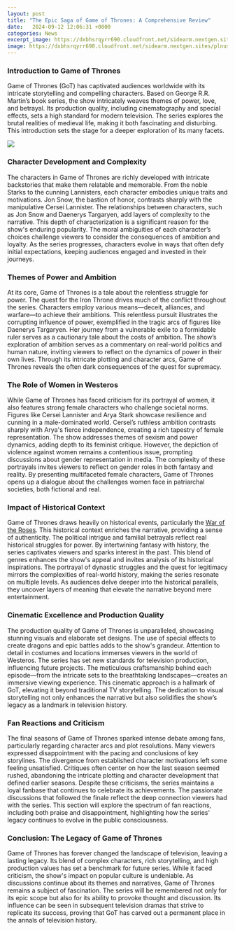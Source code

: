 ```yaml
---
layout: post
title: "The Epic Saga of Game of Thrones: A Comprehensive Review"
date:   2024-09-12 12:06:31 +0000
categories: News
excerpt_image: https://dxbhsrqyrr690.cloudfront.net/sidearm.nextgen.sites/plnusealions.com/images/responsive_2023/default_image.png
image: https://dxbhsrqyrr690.cloudfront.net/sidearm.nextgen.sites/plnusealions.com/images/responsive_2023/default_image.png
---
```


### Introduction to Game of Thrones
Game of Thrones (GoT) has captivated audiences worldwide with its intricate storytelling and compelling characters. Based on George R.R. Martin’s book series, the show intricately weaves themes of power, love, and betrayal. Its production quality, including cinematography and special effects, sets a high standard for modern television. The series explores the brutal realities of medieval life, making it both fascinating and disturbing. This introduction sets the stage for a deeper exploration of its many facets.

![](https://dxbhsrqyrr690.cloudfront.net/sidearm.nextgen.sites/plnusealions.com/images/responsive_2023/default_image.png)
### Character Development and Complexity
The characters in Game of Thrones are richly developed with intricate backstories that make them relatable and memorable. From the noble Starks to the cunning Lannisters, each character embodies unique traits and motivations. Jon Snow, the bastion of honor, contrasts sharply with the manipulative Cersei Lannister. The relationships between characters, such as Jon Snow and Daenerys Targaryen, add layers of complexity to the narrative. This depth of characterization is a significant reason for the show's enduring popularity. The moral ambiguities of each character’s choices challenge viewers to consider the consequences of ambition and loyalty. As the series progresses, characters evolve in ways that often defy initial expectations, keeping audiences engaged and invested in their journeys.
### Themes of Power and Ambition
At its core, Game of Thrones is a tale about the relentless struggle for power. The quest for the Iron Throne drives much of the conflict throughout the series. Characters employ various means—deceit, alliances, and warfare—to achieve their ambitions. This relentless pursuit illustrates the corrupting influence of power, exemplified in the tragic arcs of figures like Daenerys Targaryen. Her journey from a vulnerable exile to a formidable ruler serves as a cautionary tale about the costs of ambition. The show’s exploration of ambition serves as a commentary on real-world politics and human nature, inviting viewers to reflect on the dynamics of power in their own lives. Through its intricate plotting and character arcs, Game of Thrones reveals the often dark consequences of the quest for supremacy.
### The Role of Women in Westeros
While Game of Thrones has faced criticism for its portrayal of women, it also features strong female characters who challenge societal norms. Figures like Cersei Lannister and Arya Stark showcase resilience and cunning in a male-dominated world. Cersei’s ruthless ambition contrasts sharply with Arya's fierce independence, creating a rich tapestry of female representation. The show addresses themes of sexism and power dynamics, adding depth to its feminist critique. However, the depiction of violence against women remains a contentious issue, prompting discussions about gender representation in media. The complexity of these portrayals invites viewers to reflect on gender roles in both fantasy and reality. By presenting multifaceted female characters, Game of Thrones opens up a dialogue about the challenges women face in patriarchal societies, both fictional and real.
### Impact of Historical Context
Game of Thrones draws heavily on historical events, particularly the [War of the Roses](https://fr.edu.vn/en/Wars_of_the_Roses). This historical context enriches the narrative, providing a sense of authenticity. The political intrigue and familial betrayals reflect real historical struggles for power. By intertwining fantasy with history, the series captivates viewers and sparks interest in the past. This blend of genres enhances the show's appeal and invites analysis of its historical inspirations. The portrayal of dynastic struggles and the quest for legitimacy mirrors the complexities of real-world history, making the series resonate on multiple levels. As audiences delve deeper into the historical parallels, they uncover layers of meaning that elevate the narrative beyond mere entertainment.
### Cinematic Excellence and Production Quality
The production quality of Game of Thrones is unparalleled, showcasing stunning visuals and elaborate set designs. The use of special effects to create dragons and epic battles adds to the show's grandeur. Attention to detail in costumes and locations immerses viewers in the world of Westeros. The series has set new standards for television production, influencing future projects. The meticulous craftsmanship behind each episode—from the intricate sets to the breathtaking landscapes—creates an immersive viewing experience. This cinematic approach is a hallmark of GoT, elevating it beyond traditional TV storytelling. The dedication to visual storytelling not only enhances the narrative but also solidifies the show’s legacy as a landmark in television history.
### Fan Reactions and Criticism
The final seasons of Game of Thrones sparked intense debate among fans, particularly regarding character arcs and plot resolutions. Many viewers expressed disappointment with the pacing and conclusions of key storylines. The divergence from established character motivations left some feeling unsatisfied. Critiques often center on how the last season seemed rushed, abandoning the intricate plotting and character development that defined earlier seasons. Despite these criticisms, the series maintains a loyal fanbase that continues to celebrate its achievements. The passionate discussions that followed the finale reflect the deep connection viewers had with the series. This section will explore the spectrum of fan reactions, including both praise and disappointment, highlighting how the series' legacy continues to evolve in the public consciousness.
### Conclusion: The Legacy of Game of Thrones
Game of Thrones has forever changed the landscape of television, leaving a lasting legacy. Its blend of complex characters, rich storytelling, and high production values has set a benchmark for future series. While it faced criticism, the show's impact on popular culture is undeniable. As discussions continue about its themes and narratives, Game of Thrones remains a subject of fascination. The series will be remembered not only for its epic scope but also for its ability to provoke thought and discussion. Its influence can be seen in subsequent television dramas that strive to replicate its success, proving that GoT has carved out a permanent place in the annals of television history.